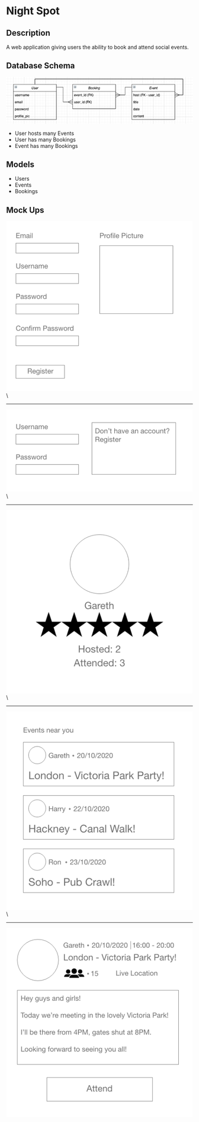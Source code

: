 # Night Spot

## Description
A web application giving users the ability to book and attend social events.

## Database Schema
![Schema](mockups/UML_3.png)
- User hosts many Events
- User has many Bookings
- Event has many Bookings

## Models
- Users
- Events
- Bookings

## Mock Ups
![Register](mockups/Register.png)\
_________________________
![Login](mockups/Login.png)\
_________________________
![Profile](mockups/Profile.png)\
_________________________
![Events](mockups/Events.png)\
_________________________
![Event](mockups/Event.png)
